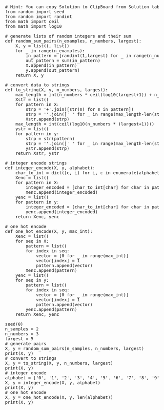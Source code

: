 <pre class="file" data-target="clipboard">
# Hint: You can copy Solution to ClipBoard from Solution tab in Step 5
from random import seed
from random import randint
from math import ceil
from math import log10

# generate lists of random integers and their sum
def random_sum_pairs(n_examples, n_numbers, largest):
	X, y = list(), list()
	for _ in range(n_examples):
		in_pattern = [randint(1,largest) for _ in range(n_numbers)]
		out_pattern = sum(in_pattern)
		X.append(in_pattern)
		y.append(out_pattern)
	return X, y

# convert data to strings
def to_string(X, y, n_numbers, largest):
	max_length = int(n_numbers * ceil(log10(largest+1)) + n_numbers - 1)
	Xstr = list()
	for pattern in X:
		strp = '+'.join([str(n) for n in pattern])
		strp = ''.join([' ' for _ in range(max_length-len(strp))]) + strp
		Xstr.append(strp)
	max_length = int(ceil(log10(n_numbers * (largest+1))))
	ystr = list()
	for pattern in y:
		strp = str(pattern)
		strp = ''.join([' ' for _ in range(max_length-len(strp))]) + strp
		ystr.append(strp)
	return Xstr, ystr

# integer encode strings
def integer_encode(X, y, alphabet):
	char_to_int = dict((c, i) for i, c in enumerate(alphabet))
	Xenc = list()
	for pattern in X:
		integer_encoded = [char_to_int[char] for char in pattern]
		Xenc.append(integer_encoded)
	yenc = list()
	for pattern in y:
		integer_encoded = [char_to_int[char] for char in pattern]
		yenc.append(integer_encoded)
	return Xenc, yenc

# one hot encode
def one_hot_encode(X, y, max_int):
	Xenc = list()
	for seq in X:
		pattern = list()
		for index in seq:
			vector = [0 for _ in range(max_int)]
			vector[index] = 1
			pattern.append(vector)
		Xenc.append(pattern)
	yenc = list()
	for seq in y:
		pattern = list()
		for index in seq:
			vector = [0 for _ in range(max_int)]
			vector[index] = 1
			pattern.append(vector)
		yenc.append(pattern)
	return Xenc, yenc

seed(0)
n_samples = 2
n_numbers = 3
largest = 5
# generate pairs
X, y = random_sum_pairs(n_samples, n_numbers, largest)
print(X, y)
# convert to strings
X, y = to_string(X, y, n_numbers, largest)
print(X, y)
# integer encode
alphabet = ['0', '1', '2', '3', '4', '5', '6', '7', '8', '9', '+', ' ']
X, y = integer_encode(X, y, alphabet)
print(X, y)
# one hot encode
X, y = one_hot_encode(X, y, len(alphabet))
print(X, y)
</pre>

